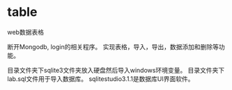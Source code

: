 # table
web数据表格

断开Mongodb, login的相关程序。
实现表格，导入，导出，数据添加和删除等功能。

目录文件夹下sqlite3文件夹放入硬盘然后导入windows环境变量。
目录文件夹下lab.sql文件用于导入数据库。
sqlitestudio3.1.1是数据库UI界面软件。
